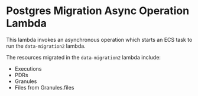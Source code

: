 # Postgres Migration Async Operation Lambda

This lambda invokes an asynchronous operation which starts an ECS task to run the `data-migration2` lambda.

The resources migrated in the `data-migration2` lambda include:
- Executions
- PDRs
- Granules
- Files from Granules.files
